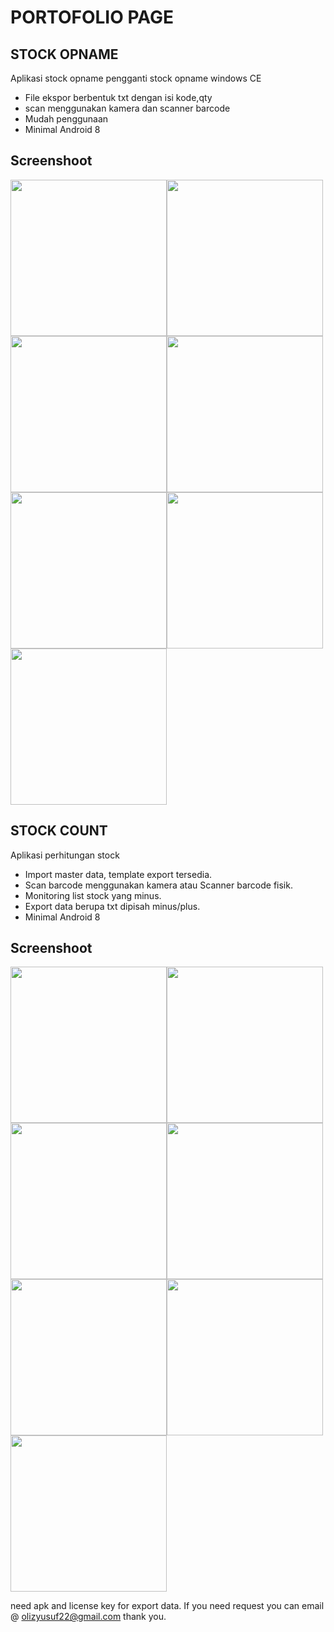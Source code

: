 # PORTOFOLIO PAGE

## STOCK OPNAME
Aplikasi stock opname pengganti stock opname windows CE
- File ekspor berbentuk txt dengan isi kode,qty
- scan menggunakan kamera dan scanner barcode
- Mudah penggunaan
- Minimal Android 8

## Screenshoot
<img src="https://github.com/olizyusuf/stockopname_app/raw/master/assets/screenshoot/01.png" width="250" /><img src="https://github.com/olizyusuf/stockopname_app/raw/master/assets/screenshoot/02.png" width="250" />
<img src="https://github.com/olizyusuf/stockopname_app/raw/master/assets/screenshoot/03.png" width="250" /><img src="https://github.com/olizyusuf/stockopname_app/raw/master/assets/screenshoot/04.png" width="250" />
<img src="https://github.com/olizyusuf/stockopname_app/raw/master/assets/screenshoot/05.png" width="250" /><img src="https://github.com/olizyusuf/stockopname_app/raw/master/assets/screenshoot/06.png" width="250" />
<img src="https://github.com/olizyusuf/stockopname_app/raw/master/assets/screenshoot/07.png" width="250" />


## STOCK COUNT
Aplikasi perhitungan stock
- Import master data, template export tersedia.
- Scan barcode menggunakan kamera atau Scanner barcode fisik.
- Monitoring list stock yang minus.
- Export data berupa txt dipisah minus/plus.
- Minimal Android 8

## Screenshoot
<img src="https://github.com/olizyusuf/stockopname_app/raw/master/assets/screenshoot/01.png" width="250" /><img src="https://github.com/olizyusuf/stockopname_app/raw/master/assets/screenshoot/02.png" width="250" />
<img src="https://github.com/olizyusuf/stockopname_app/raw/master/assets/screenshoot/03.png" width="250" /><img src="https://github.com/olizyusuf/stockopname_app/raw/master/assets/screenshoot/04.png" width="250" />
<img src="https://github.com/olizyusuf/stockopname_app/raw/master/assets/screenshoot/05.png" width="250" /><img src="https://github.com/olizyusuf/stockopname_app/raw/master/assets/screenshoot/06.png" width="250" />
<img src="https://github.com/olizyusuf/stockopname_app/raw/master/assets/screenshoot/07.png" width="250" />

need apk and license key for export data.
If you need request you can email @ olizyusuf22@gmail.com
thank you.






